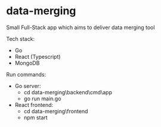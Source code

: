 # data-merging
Small Full-Stack app which aims to deliver data merging tool

Tech stack:
- Go
- React (Typescript)
- MongoDB

Run commands:
- Go server:
  - cd data-merging\backend\cmd\app
  - go run main.go
- React frontend:
  - cd data-merging\frontend
  - npm start
